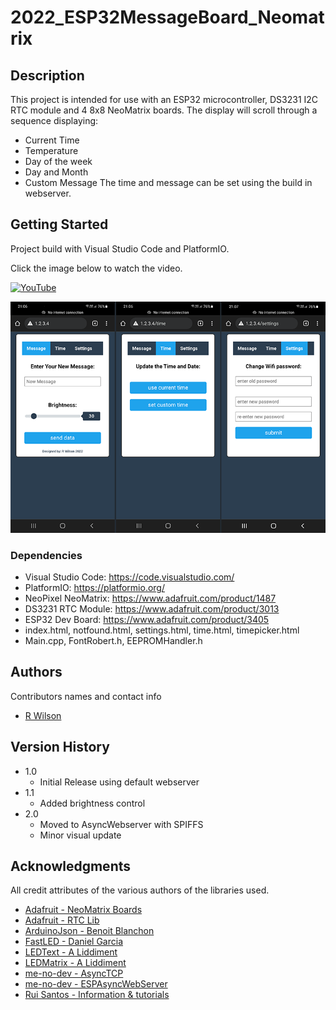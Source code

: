 # 2022_ESP32MessageBoard_Neomatrix

## Description
This project is intended for use with an ESP32 microcontroller, DS3231 I2C RTC module and 4 8x8 NeoMatrix boards.
The display will scroll through a sequence displaying:
* Current Time
* Temperature
* Day of the week
* Day and Month
* Custom Message
The time and message can be set using the build in webserver.

## Getting Started
Project build with Visual Studio Code and PlatformIO.

Click the image below to watch the video.

[![YouTube](http://img.youtube.com/vi/KXobKjZ4cho/0.jpg)](https://www.youtube.com/watch?v=KXobKjZ4cho "Dot Matrix Clock")


![Web Server](https://github.com/VostroDev/2022_ESP32MessageBoard_Neomatrix/blob/V2.0/docs/webserver_v2.png)

### Dependencies
* Visual Studio Code: https://code.visualstudio.com/
* PlatformIO: https://platformio.org/
* NeoPixel NeoMatrix: https://www.adafruit.com/product/1487
* DS3231 RTC Module: https://www.adafruit.com/product/3013
* ESP32 Dev Board: https://www.adafruit.com/product/3405
* index.html, notfound.html, settings.html, time.html, timepicker.html 
* Main.cpp, FontRobert.h, EEPROMHandler.h


## Authors

Contributors names and contact info

* [R Wilson](vostrodev@gmail.com)  

## Version History

* 1.0
    * Initial Release using default webserver
* 1.1
    * Added brightness control
* 2.0
    * Moved to AsyncWebserver with SPIFFS
    * Minor visual update
    
## Acknowledgments

All credit attributes of the various authors of the libraries used.

* [Adafruit - NeoMatrix Boards](https://www.adafruit.com/product/1487)
* [Adafruit - RTC Lib](https://github.com/adafruit/RTClib)
* [ArduinoJson - Benoit Blanchon](https://arduinojson.org)
* [FastLED - Daniel Garcia](https://fastled.io)
* [LEDText - A Liddiment](https://github.com/AaronLiddiment/LEDText)
* [LEDMatrix - A Liddiment](https://github.com/AaronLiddiment/LEDMatrix)
* [me-no-dev - AsyncTCP](https://github.com/me-no-dev/AsyncTCP)
* [me-no-dev - ESPAsyncWebServer](https://github.com/me-no-dev/ESPAsyncWebServer)
* [Rui Santos - Information & tutorials](https://RandomNerdTutorials.com)
